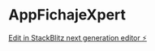 # AppFichajeXpert

[Edit in StackBlitz next generation editor ⚡️](https://stackblitz.com/~/github.com/tomassolanoprieto/AppFichajeXpert)